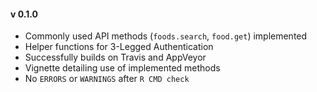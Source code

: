#### v 0.1.0

- Commonly used API methods (`foods.search`, `food.get`) implemented
- Helper functions for 3-Legged Authentication
- Successfully builds on Travis and AppVeyor
- Vignette detailing use of implemented methods
- No `ERRORS` or `WARNINGS` after `R CMD check`
